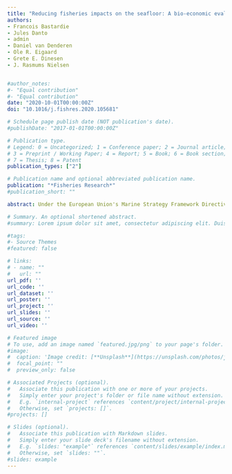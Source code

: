 ```yaml
---
title: "Reducing fisheries impacts on the seafloor: A bio-economic evaluation of policy strategies for improving sustainability in the Baltic Sea"
authors:
- Francois Bastardie
- Jules Danto
- admin
- Daniel van Denderen
- Ole R. Eigaard
- Grete E. Dinesen
- J. Rasmums Nielsen


#author_notes:
#- "Equal contribution"
#- "Equal contribution"
date: "2020-10-01T00:00:00Z"
doi: "10.1016/j.fishres.2020.105681"

# Schedule page publish date (NOT publication's date).
#publishDate: "2017-01-01T00:00:00Z"

# Publication type.
# Legend: 0 = Uncategorized; 1 = Conference paper; 2 = Journal article;
# 3 = Preprint / Working Paper; 4 = Report; 5 = Book; 6 = Book section;
# 7 = Thesis; 8 = Patent
publication_types: ["2"]

# Publication name and optional abbreviated publication name.
publication: "*Fisheries Research*"
#publication_short: ""

abstract: Under the European Union's Marine Strategy Framework Directive (MSFD) and Common Fisheries Policy (CFP), management organisations are directed to evaluate measures for reducing the footprint of fishing on the seafloor. We applied a spatial modelling platform to evaluate the effects of spatial fishery management measures on the Baltic Sea. The evaluation includes restricting areas for fishing with the dual goal of reducing the impact on benthic habitats and minimising negative effects on fishery catch and profit. To redistribute the fishing effort realistically, the model simulates individual-vessel agents and behavioural rules. The model integrates benthic community dynamics by combining gear-specific depletion rates from fishing agents with habitat-specific trait-based recovery rates for the benthic communities. Our simulations showed that closing areas in the central Baltic Sea and condensing the fishing efforts into core fishing areas did not improve the relative benthic status (RBS). In addition, the fisheries were adversely affected by reduced fishing opportunities, further impacting their economic performance. The potential for improving the overall RBS with spatial management is dubious in the central Baltic, given that the area is dominated by relatively short-lived and rapidly recovering benthic species. By contrast, the Kattegat showed a substantial improvement in the RBS, as determined by measures combining the protection of long-lived benthic communities with the mitigation of high-impact fisheries. Our results and investigations provide different bio-economic scenarios on benthos and fisheries dynamics resulting from specific management measures. The developed knowledge base and modelling tool is expected to assist policymakers in identifying the most appropriate measures to achieve both a Good Environmental Status (GES) of the seafloor according to the MSFD and to maintain sustainable fisheries and stocks according to the CFP.

# Summary. An optional shortened abstract.
#summary: Lorem ipsum dolor sit amet, consectetur adipiscing elit. Duis posuere tellus ac #convallis placerat. Proin tincidunt magna sed ex sollicitudin condimentum.

#tags:
#- Source Themes
#featured: false

# links:
# - name: ""
#   url: ""
url_pdf: ''
url_code: ''
url_dataset: ''
url_poster: ''
url_project: ''
url_slides: ''
url_source: ''
url_video: ''

# Featured image
# To use, add an image named `featured.jpg/png` to your page's folder. 
#image:
#  caption: 'Image credit: [**Unsplash**](https://unsplash.com/photos/jdD8gXaTZsc)'
#  focal_point: ""
#  preview_only: false

# Associated Projects (optional).
#   Associate this publication with one or more of your projects.
#   Simply enter your project's folder or file name without extension.
#   E.g. `internal-project` references `content/project/internal-project/index.md`.
#   Otherwise, set `projects: []`.
#projects: []

# Slides (optional).
#   Associate this publication with Markdown slides.
#   Simply enter your slide deck's filename without extension.
#   E.g. `slides: "example"` references `content/slides/example/index.md`.
#   Otherwise, set `slides: ""`.
#slides: example
---
```


<!---{{% callout note %}}
Click the *Cite* button above to demo the feature to enable visitors to import publication metadata into their reference management software.
{{% /callout %}}--->

<!---{{% callout note %}}
Create your slides in Markdown - click the *Slides* button to check out the example.
{{% /callout %}}--->

<!---Supplementary notes can be added here, including [code, math, and images](https://wowchemy.com/docs/writing-markdown-latex/).--->
